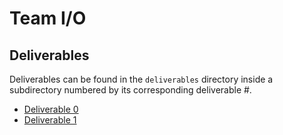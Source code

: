 # Team I/O
## Deliverables
Deliverables can be found in the `deliverables` directory inside a subdirectory numbered by its corresponding deliverable #.
* [Deliverable 0](./deliverables/0/Deliverable_0.pdf)
* [Deliverable 1](./deliverables/1/Deliverable_1.pdf)